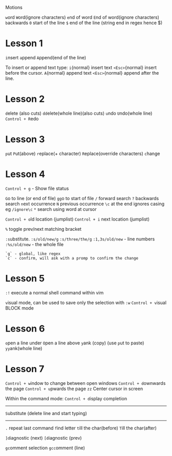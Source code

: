 Motions

`w`ord
`W`ord(ignore characters)
`e`nd of word
`E`nd of word(ignore characters)
`b`ackwards
`0` start of the line
`$` end of the line (string end in regex hence $)

# Lesson 1

`i`nsert
`a`ppend
`A`ppend(end of the line)

To insert or append text type:
    `i`{normal} insert text `<Esc>`{normal}     insert before the cursor.
    `A`{normal} append text `<Esc>`{normal}     append after the line.

# Lesson 2

`d`elete (also cuts)
`dd`elete(whole line)(also cuts)
`u`ndo
`U`ndo(whole line)
`Control + R`edo

# Lesson 3

`p`ut
`P`ut(above)
`r`eplace(+ character) 
`R`eplace(override characters)
`c`hange

# Lesson 4
`Control + g` - Show file status

`G`o to line (or end of file)
`gg`o to start of file
`/` forward search
`?` backwards search
    `n`ext occurrence
    `N` previous occurrence
    `\c` at the end ignores casing eg `/ignore\c`
`*` search using word at cursor 

`Control + o`ld location (jumplist)
`Control + i` next location (jumplist)

`%` toggle prev/next matching bracket

`:s`ubstitute.
    `:s/old/new/g`
    `:s/three/the/g`
    `:1,3s/old/new` - line numbers
    `:%s/old/new` - the whole file

    `g` - global, like regex
    `c` - confirm, will ask with a promp to confirm the change

# Lesson 5

`:!` execute a normal shell command within vim

`v`isual mode, can be used to save only the selection with `:w`
`Control + v`isual BLOCK mode

# Lesson 6

`o`pen a line under
`O`pen a line above
`y`ank (copy) (use `p`ut to paste)
`yy`ank(whole line)

# Lesson 7

`Control + w`indow to change between open windows
`Control + d`ownwards the page
`Control + u`pwards the page
`zz` Center cursor in screen

Within the command mode: `Control + d`isplay completion

-----------------------------------------------------------

`S`ubstitute (delete line and start typing)

----------------------------------------------------------

`.` repeat last command
`f`ind letter
`t`ill the char(before)
`T`ill the char(after)


`]d`iagnostic (next)
`[d`iagnostic (prev) 

`gc`omment selection
`gcc`omment (line)
